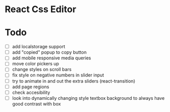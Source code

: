 # React Css Editor

# Todo
* [ ] add localstorage support
* [ ] add "copied" popup to copy button
* [ ] add mobile responsive media queries
* [ ] move color pickers up
* [ ] change styles on scroll bars
* [ ] fix style on negative numbers in slider input
* [ ] try to animate in and out the extra sliders (react-transition)
* [ ] add page regions
* [ ] check accesibility
* [ ] look into dynamically changing style textbox background to always have good contrast with box